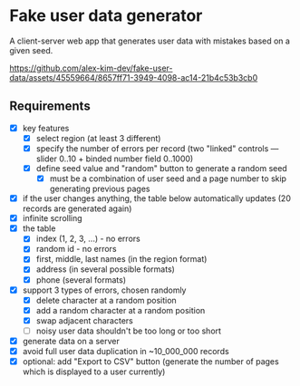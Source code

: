 # Fake user data generator

A client-server web app that generates user data with mistakes based on a given seed.

https://github.com/alex-kim-dev/fake-user-data/assets/45559664/8657ff71-3949-4098-ac14-21b4c53b3cb0

## Requirements

- [x] key features
  - [x] select region (at least 3 different)
  - [x] specify the number of errors per record (two "linked" controls — slider 0..10 + binded number field 0..1000)
  - [x] define seed value and "random" button to generate a random seed
    - [x] must be a combination of user seed and a page number to skip generating previous pages
- [x] if the user changes anything, the table below automatically updates (20 records are generated again)
- [x] infinite scrolling
- [x] the table
  - [x] index (1, 2, 3, ...) - no errors
  - [x] random id - no errors
  - [x] first, middle, last names (in the region format)
  - [x] address (in several possible formats)
  - [x] phone (several formats)
- [x] support 3 types of errors, chosen randomly
  - [x] delete character at a random position
  - [x] add a random character at a random position
  - [x] swap adjacent characters
  - [ ] noisy user data shouldn't be too long or too short
- [x] generate data on a server
- [x] avoid full user data duplication in ~10_000_000 records
- [x] optional: add "Export to CSV" button (generate the number of pages which is displayed to a user currently)
